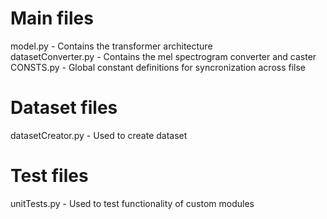 # Main files
model.py						- Contains the transformer architecture  
datasetConverter.py				- Contains the mel spectrogram converter and caster  
CONSTS.py						- Global constant definitions for syncronization across filse  

# Dataset files
datasetCreator.py				- Used to create dataset  

# Test files
unitTests.py					- Used to test functionality of custom modules

